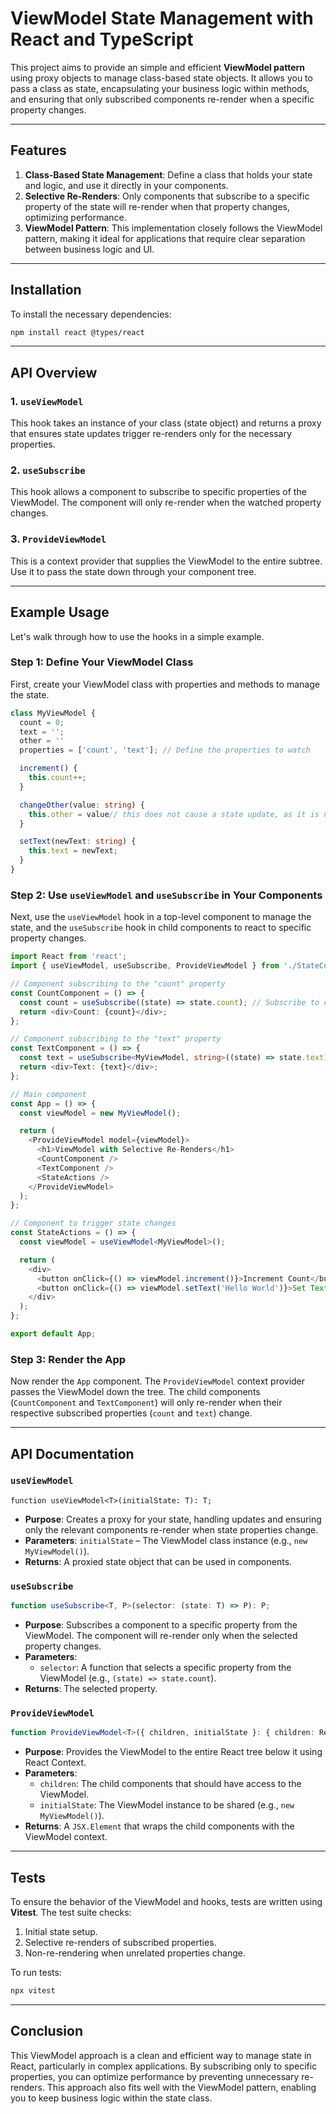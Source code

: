 # ViewModel State Management with React and TypeScript

This project aims to provide an simple and efficient **ViewModel pattern** using proxy objects to manage class-based state objects. It allows you to pass a class as state, encapsulating your business logic within methods, and ensuring that only subscribed components re-render when a specific property changes.

---

## Features

1. **Class-Based State Management**: Define a class that holds your state and logic, and use it directly in your components.
2. **Selective Re-Renders**: Only components that subscribe to a specific property of the state will re-render when that property changes, optimizing performance.
3. **ViewModel Pattern**: This implementation closely follows the ViewModel pattern, making it ideal for applications that require clear separation between business logic and UI.

---

## Installation

To install the necessary dependencies:

```bash
npm install react @types/react
```

---

## API Overview

### 1. `useViewModel`
This hook takes an instance of your class (state object) and returns a proxy that ensures state updates trigger re-renders only for the necessary properties.

### 2. `useSubscribe`
This hook allows a component to subscribe to specific properties of the ViewModel. The component will only re-render when the watched property changes.

### 3. `ProvideViewModel`
This is a context provider that supplies the ViewModel to the entire subtree. Use it to pass the state down through your component tree.

---

## Example Usage

Let's walk through how to use the hooks in a simple example.

### Step 1: Define Your ViewModel Class

First, create your ViewModel class with properties and methods to manage the state.

```typescript
class MyViewModel {
  count = 0;
  text = '';
  other = ''
  properties = ['count', 'text']; // Define the properties to watch

  increment() {
    this.count++;
  }

  changeOther(value: string) {
    this.other = value// this does not cause a state update, as it is not declared in the properties array
  }

  setText(newText: string) {
    this.text = newText;
  }
}
```

### Step 2: Use `useViewModel` and `useSubscribe` in Your Components

Next, use the `useViewModel` hook in a top-level component to manage the state, and the `useSubscribe` hook in child components to react to specific property changes.

```typescript
import React from 'react';
import { useViewModel, useSubscribe, ProvideViewModel } from './StateContext'; // Assuming hooks are in StateContext.ts

// Component subscribing to the "count" property
const CountComponent = () => {
  const count = useSubscribe((state) => state.count); // Subscribe to count
  return <div>Count: {count}</div>;
};

// Component subscribing to the "text" property
const TextComponent = () => {
  const text = useSubscribe<MyViewModel, string>((state) => state.text); // Subscribe to text
  return <div>Text: {text}</div>;
};

// Main component
const App = () => {
  const viewModel = new MyViewModel();

  return (
    <ProvideViewModel model={viewModel}>
      <h1>ViewModel with Selective Re-Renders</h1>
      <CountComponent />
      <TextComponent />
      <StateActions />
    </ProvideViewModel>
  );
};

// Component to trigger state changes
const StateActions = () => {
  const viewModel = useViewModel<MyViewModel>();

  return (
    <div>
      <button onClick={() => viewModel.increment()}>Increment Count</button>
      <button onClick={() => viewModel.setText('Hello World')}>Set Text</button>
    </div>
  );
};

export default App;
```

### Step 3: Render the App

Now render the `App` component. The `ProvideViewModel` context provider passes the ViewModel down the tree. The child components (`CountComponent` and `TextComponent`) will only re-render when their respective subscribed properties (`count` and `text`) change.

---

## API Documentation

### `useViewModel`

```
function useViewModel<T>(initialState: T): T;
```

- **Purpose**: Creates a proxy for your state, handling updates and ensuring only the relevant components re-render when state properties change.
- **Parameters**: `initialState` – The ViewModel class instance (e.g., `new MyViewModel()`).
- **Returns**: A proxied state object that can be used in components.

### `useSubscribe`

```typescript
function useSubscribe<T, P>(selector: (state: T) => P): P;
```

- **Purpose**: Subscribes a component to a specific property from the ViewModel. The component will re-render only when the selected property changes.
- **Parameters**:
  - `selector`: A function that selects a specific property from the ViewModel (e.g., `(state) => state.count`).
- **Returns**: The selected property.

### `ProvideViewModel`

```typescript
function ProvideViewModel<T>({ children, initialState }: { children: ReactNode; initialState: T }): JSX.Element;
```

- **Purpose**: Provides the ViewModel to the entire React tree below it using React Context.
- **Parameters**:
  - `children`: The child components that should have access to the ViewModel.
  - `initialState`: The ViewModel instance to be shared (e.g., `new MyViewModel()`).
- **Returns**: A `JSX.Element` that wraps the child components with the ViewModel context.

---

## Tests

To ensure the behavior of the ViewModel and hooks, tests are written using **Vitest**. The test suite checks:
1. Initial state setup.
2. Selective re-renders of subscribed properties.
3. Non-re-rendering when unrelated properties change.

To run tests:

```bash
npx vitest
```

---

## Conclusion

This ViewModel approach is a clean and efficient way to manage state in React, particularly in complex applications. By subscribing only to specific properties, you can optimize performance by preventing unnecessary re-renders. This approach also fits well with the ViewModel pattern, enabling you to keep business logic within the state class.
